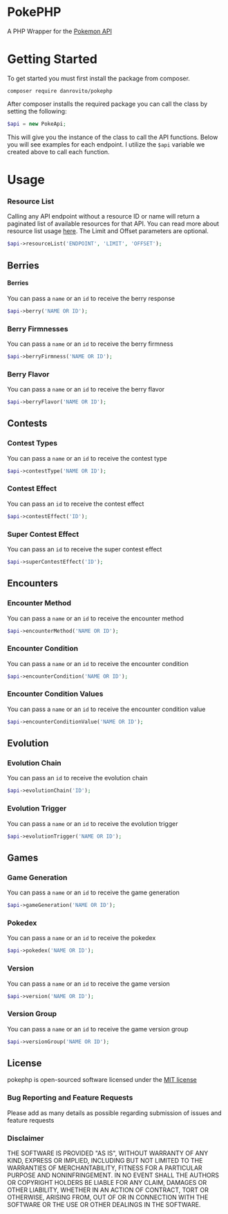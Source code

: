 # PokePHP
A PHP Wrapper for the [Pokemon API](https://pokeapi.co/)

# Getting Started

To get started you must first install the package from composer.

```
composer require danrovito/pokephp
```

After composer installs the required package you can call the class by setting the following:

```php
$api = new PokeApi;
```

This will give you the instance of the class to call the API functions.  Below you will see examples for each endpoint.  I utilize the `$api` variable we created above to call each function.

# Usage

### Resource List

Calling any API endpoint without a resource ID or name will return a paginated list of available resources for that API.  You can read more about resource list usage [here](https://pokeapi.co/docsv2/#resource-lists).  The Limit and Offset parameters are optional. 

```PHP
$api->resourceList('ENDPOINT', 'LIMIT', 'OFFSET');
```

## Berries

#### Berries

You can pass a `name` or an `id` to receive the berry response

```PHP
$api->berry('NAME OR ID');
```

### Berry Firmnesses

You can pass a `name` or an `id` to receive the berry firmness

```PHP
$api->berryFirmness('NAME OR ID');
```

### Berry Flavor

You can pass a `name` or an `id` to receive the berry flavor

```PHP
$api->berryFlavor('NAME OR ID');
```

## Contests

### Contest Types

You can pass a `name` or an `id` to receive the contest type

```PHP
$api->contestType('NAME OR ID');
```

### Contest Effect

You can pass an `id` to receive the contest effect

```PHP
$api->contestEffect('ID');
```

### Super Contest Effect

You can pass an `id` to receive the super contest effect

```PHP
$api->superContestEffect('ID');
```

## Encounters

### Encounter Method

You can pass a `name` or an `id` to receive the encounter method

```PHP
$api->encounterMethod('NAME OR ID');
```

### Encounter Condition

You can pass a `name` or an `id` to receive the encounter condition

```PHP
$api->encounterCondition('NAME OR ID');
```

### Encounter Condition Values

You can pass a `name` or an `id` to receive the encounter condition value

```PHP
$api->encounterConditionValue('NAME OR ID');
```

## Evolution

### Evolution Chain

You can pass an `id` to receive the evolution chain

```PHP
$api->evolutionChain('ID');
```

### Evolution Trigger

You can pass a `name` or an `id` to receive the evolution trigger

```PHP
$api->evolutionTrigger('NAME OR ID');
```

## Games

### Game Generation

You can pass a `name` or an `id` to receive the game generation

```PHP
$api->gameGeneration('NAME OR ID');
```

### Pokedex

You can pass a `name` or an `id` to receive the pokedex

```PHP
$api->pokedex('NAME OR ID');
```

### Version

You can pass a `name` or an `id` to receive the game version

```PHP
$api->version('NAME OR ID');
```

### Version Group

You can pass a `name` or an `id` to receive the game version group

```PHP
$api->versionGroup('NAME OR ID');
```

## License

pokephp is open-sourced software licensed under the [MIT license](http://opensource.org/licenses/MIT)

### Bug Reporting and Feature Requests

Please add as many details as possible regarding submission of issues and feature requests

### Disclaimer

THE SOFTWARE IS PROVIDED "AS IS", WITHOUT WARRANTY OF ANY KIND, EXPRESS OR IMPLIED, INCLUDING BUT NOT LIMITED TO THE WARRANTIES OF MERCHANTABILITY, FITNESS FOR A PARTICULAR PURPOSE AND NONINFRINGEMENT. IN NO EVENT SHALL THE AUTHORS OR COPYRIGHT HOLDERS BE LIABLE FOR ANY CLAIM, DAMAGES OR OTHER LIABILITY, WHETHER IN AN ACTION OF CONTRACT, TORT OR OTHERWISE, ARISING FROM, OUT OF OR IN CONNECTION WITH THE SOFTWARE OR THE USE OR OTHER DEALINGS IN THE SOFTWARE.
